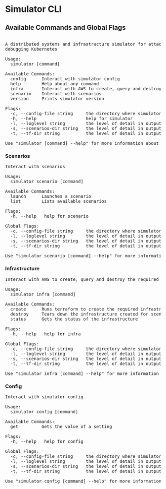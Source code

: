 <!--

NOTICE: THIS FILE IS AUTOGENERATED FROM docs/cli.template.md

This file is evaled by a quickly cobbled together bash script to replace the variables.

Backticks are imterpreted by bash so use <code> for inline code and <pre> for code blocks.

If you need to include bsah code snippets you will need to change how the templating works.

-->
# Simulator CLI

## Available Commands and Global Flags

<pre>

A distributed systems and infrastructure simulator for attacking and
debugging Kubernetes

Usage:
  simulator [command]

Available Commands:
  config      Interact with simulator config
  help        Help about any command
  infra       Interact with AWS to create, query and destroy the required infrastructure for scenarios
  scenario    Interact with scenarios
  version     Prints simulator version

Flags:
  -c, --config-file string     the directory where simulator.yaml can be found
  -h, --help                   help for simulator
  -l, --loglevel string        the level of detail in output logging (default "info")
  -s, --scenarios-dir string   the level of detail in output logging (default "./simulation-scripts")
  -t, --tf-dir string          the level of detail in output logging (default "./terraform")

Use "simulator [command] --help" for more information about a command.
</pre>

### Scenarios

<pre>
Interact with scenarios

Usage:
  simulator scenario [command]

Available Commands:
  launch      Launches a scenario
  list        Lists available scenarios

Flags:
  -h, --help   help for scenario

Global Flags:
  -c, --config-file string     the directory where simulator.yaml can be found
  -l, --loglevel string        the level of detail in output logging (default "info")
  -s, --scenarios-dir string   the level of detail in output logging (default "./simulation-scripts")
  -t, --tf-dir string          the level of detail in output logging (default "./terraform")

Use "simulator scenario [command] --help" for more information about a command.
</pre>

### Infrastructure

<pre>
Interact with AWS to create, query and destroy the required infrastructure for scenarios

Usage:
  simulator infra [command]

Available Commands:
  create      Runs terraform to create the required infrastructure for scenarios
  destroy     Tears down the infrastructure created for scenarios
  status      Gets the status of the infrastructure

Flags:
  -h, --help   help for infra

Global Flags:
  -c, --config-file string     the directory where simulator.yaml can be found
  -l, --loglevel string        the level of detail in output logging (default "info")
  -s, --scenarios-dir string   the level of detail in output logging (default "./simulation-scripts")
  -t, --tf-dir string          the level of detail in output logging (default "./terraform")

Use "simulator infra [command] --help" for more information about a command.
</pre>

### Config

<pre>
Interact with simulator config

Usage:
  simulator config [command]

Available Commands:
  get         Gets the value of a setting

Flags:
  -h, --help   help for config

Global Flags:
  -c, --config-file string     the directory where simulator.yaml can be found
  -l, --loglevel string        the level of detail in output logging (default "info")
  -s, --scenarios-dir string   the level of detail in output logging (default "./simulation-scripts")
  -t, --tf-dir string          the level of detail in output logging (default "./terraform")

Use "simulator config [command] --help" for more information about a command.
</pre>
